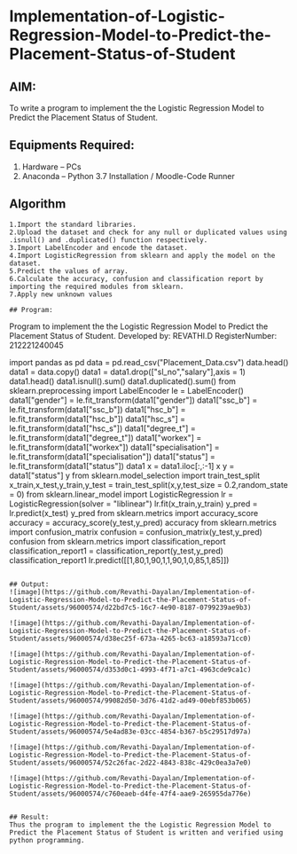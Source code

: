 # Implementation-of-Logistic-Regression-Model-to-Predict-the-Placement-Status-of-Student

## AIM:
To write a program to implement the the Logistic Regression Model to Predict the Placement Status of Student.

## Equipments Required:
1. Hardware – PCs
2. Anaconda – Python 3.7 Installation / Moodle-Code Runner

## Algorithm
```
1.Import the standard libraries.
2.Upload the dataset and check for any null or duplicated values using .isnull() and .duplicated() function respectively.
3.Import LabelEncoder and encode the dataset.
4.Import LogisticRegression from sklearn and apply the model on the dataset.
5.Predict the values of array.
6.Calculate the accuracy, confusion and classification report by importing the required modules from sklearn.
7.Apply new unknown values

## Program:
```
Program to implement the the Logistic Regression Model to Predict the Placement Status of Student.
Developed by: REVATHI.D
RegisterNumber:  212221240045

import pandas as pd
data = pd.read_csv("Placement_Data.csv")
data.head()
data1 = data.copy()
data1 = data1.drop(["sl_no","salary"],axis = 1)
data1.head()
data1.isnull().sum()
data1.duplicated().sum()
from sklearn.preprocessing import LabelEncoder
le = LabelEncoder()
data1["gender"] = le.fit_transform(data1["gender"])
data1["ssc_b"] = le.fit_transform(data1["ssc_b"])
data1["hsc_b"] = le.fit_transform(data1["hsc_b"])
data1["hsc_s"] = le.fit_transform(data1["hsc_s"])
data1["degree_t"] = le.fit_transform(data1["degree_t"])
data1["workex"] = le.fit_transform(data1["workex"])
data1["specialisation"] = le.fit_transform(data1["specialisation"])
data1["status"] = le.fit_transform(data1["status"])
data1
x = data1.iloc[:,:-1]
x
y = data1["status"]
y
from sklearn.model_selection import train_test_split
x_train,x_test,y_train,y_test = train_test_split(x,y,test_size = 0.2,random_state = 0)
from sklearn.linear_model import LogisticRegression
lr = LogisticRegression(solver = "liblinear")
lr.fit(x_train,y_train)
y_pred = lr.predict(x_test)
y_pred
from sklearn.metrics import accuracy_score
accuracy = accuracy_score(y_test,y_pred)
accuracy
from sklearn.metrics import confusion_matrix
confusion = confusion_matrix(y_test,y_pred)
confusion
from sklearn.metrics import classification_report
classification_report1 = classification_report(y_test,y_pred)
classification_report1
lr.predict([[1,80,1,90,1,1,90,1,0,85,1,85]])
```

## Output:
![image](https://github.com/Revathi-Dayalan/Implementation-of-Logistic-Regression-Model-to-Predict-the-Placement-Status-of-Student/assets/96000574/d22bd7c5-16c7-4e90-8187-0799239ae9b3)

![image](https://github.com/Revathi-Dayalan/Implementation-of-Logistic-Regression-Model-to-Predict-the-Placement-Status-of-Student/assets/96000574/d38ec25f-673a-4265-bc63-a18593a71cc0)

![image](https://github.com/Revathi-Dayalan/Implementation-of-Logistic-Regression-Model-to-Predict-the-Placement-Status-of-Student/assets/96000574/d353d0c1-4993-4f71-a7c1-4963cde9ca1c)

![image](https://github.com/Revathi-Dayalan/Implementation-of-Logistic-Regression-Model-to-Predict-the-Placement-Status-of-Student/assets/96000574/99082d50-3d76-41d2-ad49-00ebf853b065)

![image](https://github.com/Revathi-Dayalan/Implementation-of-Logistic-Regression-Model-to-Predict-the-Placement-Status-of-Student/assets/96000574/5e4ad83e-03cc-4854-b367-b5c29517d97a)

![image](https://github.com/Revathi-Dayalan/Implementation-of-Logistic-Regression-Model-to-Predict-the-Placement-Status-of-Student/assets/96000574/52c26fac-2d22-4843-838c-429c0ea3a7e0)

![image](https://github.com/Revathi-Dayalan/Implementation-of-Logistic-Regression-Model-to-Predict-the-Placement-Status-of-Student/assets/96000574/c760eaeb-d4fe-47f4-aae9-265955da776e)


## Result:
Thus the program to implement the the Logistic Regression Model to Predict the Placement Status of Student is written and verified using python programming.
